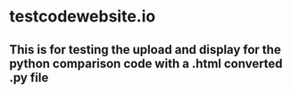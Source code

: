 # testcodewebsite.io
## This is for testing the upload and display for the python comparison code with a .html converted .py file ##
